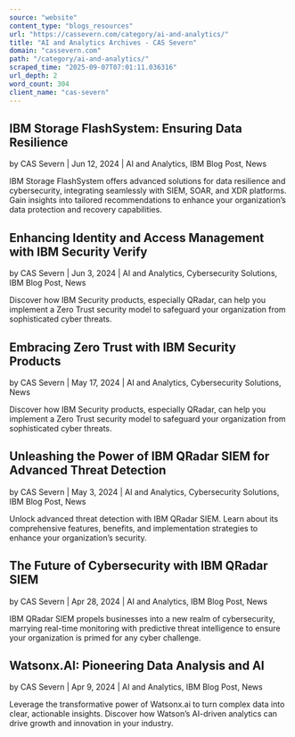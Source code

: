 ```yaml
---
source: "website"
content_type: "blogs_resources"
url: "https://cassevern.com/category/ai-and-analytics/"
title: "AI and Analytics Archives - CAS Severn"
domain: "cassevern.com"
path: "/category/ai-and-analytics/"
scraped_time: "2025-09-07T07:01:11.036316"
url_depth: 2
word_count: 304
client_name: "cas-severn"
---
```


## IBM Storage FlashSystem: Ensuring Data Resilience

by CAS Severn | Jun 12, 2024 | AI and Analytics, IBM Blog Post, News

IBM Storage FlashSystem offers advanced solutions for data resilience and cybersecurity, integrating seamlessly with SIEM, SOAR, and XDR platforms. Gain insights into tailored recommendations to enhance your organization’s data protection and recovery capabilities.

## Enhancing Identity and Access Management with IBM Security Verify

by CAS Severn | Jun 3, 2024 | AI and Analytics, Cybersecurity Solutions, IBM Blog Post, News

Discover how IBM Security products, especially QRadar, can help you implement a Zero Trust security model to safeguard your organization from sophisticated cyber threats.

## Embracing Zero Trust with IBM Security Products

by CAS Severn | May 17, 2024 | AI and Analytics, Cybersecurity Solutions, News

Discover how IBM Security products, especially QRadar, can help you implement a Zero Trust security model to safeguard your organization from sophisticated cyber threats.

## Unleashing the Power of IBM QRadar SIEM for Advanced Threat Detection

by CAS Severn | May 3, 2024 | AI and Analytics, Cybersecurity Solutions, IBM Blog Post, News

Unlock advanced threat detection with IBM QRadar SIEM. Learn about its comprehensive features, benefits, and implementation strategies to enhance your organization’s security.

## The Future of Cybersecurity with IBM QRadar SIEM

by CAS Severn | Apr 28, 2024 | AI and Analytics, IBM Blog Post, News

IBM QRadar SIEM propels businesses into a new realm of cybersecurity, marrying real-time monitoring with predictive threat intelligence to ensure your organization is primed for any cyber challenge.

## Watsonx.AI: Pioneering Data Analysis and AI

by CAS Severn | Apr 9, 2024 | AI and Analytics, IBM Blog Post, News

Leverage the transformative power of Watsonx.ai to turn complex data into clear, actionable insights. Discover how Watson’s AI-driven analytics can drive growth and innovation in your industry.